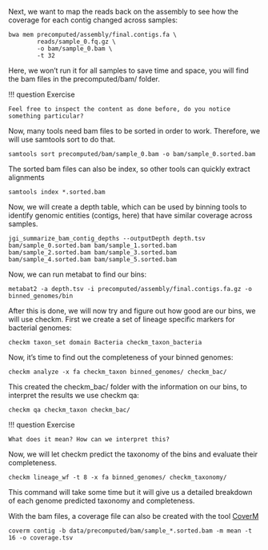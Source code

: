 Next, we want to map the reads back on the assembly to see how the coverage for each contig changed across samples:

    bwa mem precomputed/assembly/final.contigs.fa \
            reads/sample_0.fq.gz \
            -o bam/sample_0.bam \
            -t 32

Here, we won’t run it for all samples to save time and space, you will find the bam files in the precomputed/bam/ folder. 

!!! question Exercise

    Feel free to inspect the content as done before, do you notice something particular?

Now, many tools need bam files to be sorted in order to work. Therefore, we will use samtools sort to do that.

    samtools sort precomputed/bam/sample_0.bam -o bam/sample_0.sorted.bam

The sorted bam files can also be index, so other tools can quickly extract alignments

    samtools index *.sorted.bam

Now, we will create a depth table, which can be used by binning tools to identify genomic entities (contigs, here) that have similar coverage across samples.

    jgi_summarize_bam_contig_depths --outputDepth depth.tsv bam/sample_0.sorted.bam bam/sample_1.sorted.bam bam/sample_2.sorted.bam bam/sample_3.sorted.bam bam/sample_4.sorted.bam bam/sample_5.sorted.bam

Now, we can run metabat to find our bins:

    metabat2 -a depth.tsv -i precomputed/assembly/final.contigs.fa.gz -o binned_genomes/bin

After this is done, we will now try and figure out how good are our bins, we will use checkm. First we create a set of lineage specific markers for bacterial genomes:

    checkm taxon_set domain Bacteria checkm_taxon_bacteria

Now, it’s time to find out the completeness of your binned genomes:

    checkm analyze -x fa checkm_taxon binned_genomes/ checkm_bac/

This created the checkm_bac/ folder with the information on our bins, to interpret the results we use checkm qa:

    checkm qa checkm_taxon checkm_bac/

!!! question Exercise

    What does it mean? How can we interpret this?

Now, we will let checkm predict the taxonomy of the bins and evaluate their completeness.

    checkm lineage_wf -t 8 -x fa binned_genomes/ checkm_taxonomy/

This command will take some time but it will give us a detailed breakdown of each genome predicted taxonomy and completeness.

With the bam files, a coverage file can also be created with the tool [CoverM](https://github.com/wwood/CoverM)

    coverm contig -b data/precomputed/bam/sample_*.sorted.bam -m mean -t 16 -o coverage.tsv